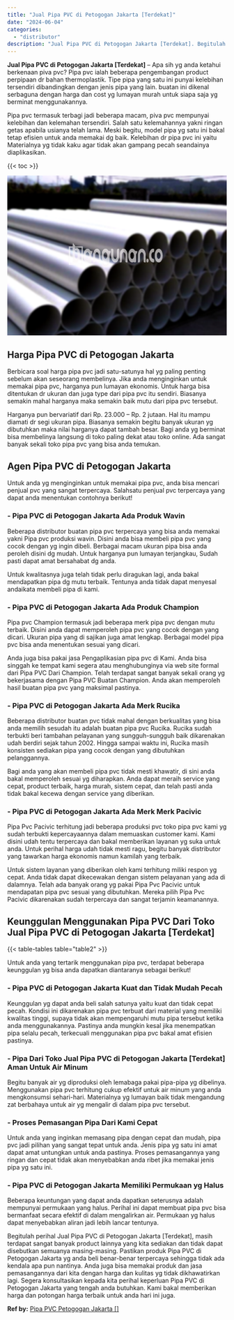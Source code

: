 ```yaml
---
title: "Jual Pipa PVC di Petogogan Jakarta [Terdekat]"
date: "2024-06-04"
categories: 
  - "distributor"
description: "Jual Pipa PVC di Petogogan Jakarta [Terdekat]. Begitulah perihal Jual Pipa PVC di Petogogan Jakarta [Terdekat], masih terdapat sangat banyak product lainny..."
---
```


**Jual Pipa PVC di Petogogan Jakarta \[Terdekat\]** – Apa sih yg anda ketahui berkenaan piva pvc? Pipa pvc ialah beberapa pengembangan product perpipaan dr bahan thermoplastik. Tipe pipa yang satu ini punyai kelebihan tersendiri dibandingkan dengan jenis pipa yang lain. buatan ini dikenal serbaguna dengan harga dan cost yg lumayan murah untuk siapa saja yg berminat menggunakannya.

Pipa pvc termasuk terbagi jadi beberapa macam, piva pvc mempunyai kelebihan dan kelemahan tersendiri. Salah satu kelemahannya yakni ringan getas apabila usianya telah lama. Meski begitu, model pipa yg satu ini bakal tetap efisien untuk anda memakai dg baik. Kelebihan dr pipa pvc ini yaitu Materialnya yg tidak kaku agar tidak akan gampang pecah seandainya diaplikasikan.

{{< toc >}}

![Jual Pipa PVC di Petogogan Jakarta [Terdekat]](/images/jaul-pipa-pvc-06.png)

## Harga Pipa PVC di Petogogan Jakarta

Berbicara soal harga pipa pvc jadi satu-satunya hal yg paling penting sebelum akan seseorang membelinya. Jika anda menginginkan untuk memakai pipa pvc, harganya pun lumayan ekonomis. Untuk harga bisa ditentukan dr ukuran dan juga type dari pipa pvc itu sendiri. Biasanya semakin mahal harganya maka semakin baik mutu dari pipa pvc tersebut.

Harganya pun bervariatif dari Rp. 23.000 – Rp. 2 jutaan. Hal itu mampu diamati dr segi ukuran pipa. Biasanya semakin begitu banyak ukuran yg dibutuhkan maka nilai harganya dapat tambah besar. Bagi anda yg berminat bisa membelinya langsung di toko paling dekat atau toko online. Ada sangat banyak sekali toko pipa pvc yang bisa anda temukan.

## Agen Pipa PVC di Petogogan Jakarta

Untuk anda yg menginginkan untuk memakai pipa pvc, anda bisa mencari penjual pvc yang sangat terpercaya. Salahsatu penjual pvc terpercaya yang dapat anda menentukan contohnya berikut!

### \- Pipa PVC di Petogogan Jakarta Ada Produk Wavin

Beberapa distributor buatan pipa pvc terpercaya yang bisa anda memakai yakni Pipa pvc produksi wavin. Disini anda bisa membeli pipa pvc yang cocok dengan yg ingin dibeli. Berbagai macam ukuran pipa bisa anda peroleh disini dg mudah. Untuk harganya pun lumayan terjangkau, Sudah pasti dapat amat bersahabat dg anda.

Untuk kwalitasnya juga telah tidak perlu diragukan lagi, anda bakal mendapatkan pipa dg mutu terbaik. Tentunya anda tidak dapat menyesal andaikata membeli pipa di kami.

### \- Pipa PVC di Petogogan Jakarta Ada Produk Champion

Pipa pvc Champion termasuk jadi beberapa merk pipa pvc dengan mutu terbaik. Disini anda dapat memperoleh pipa pvc yang cocok dengan yang dicari. Ukuran pipa yang di sajikan juga amat lengkap. Berbagai model pipa pvc bisa anda menentukan sesuai yang dicari.

Anda juga bisa pakai jasa Pengaplikasian pipa pvc di Kami. Anda bisa singgah ke tempat kami segera atau menghubunginya via web site formal dari Pipa PVC Dari Champion. Telah terdapat sangat banyak sekali orang yg bekerjasama dengan Pipa PVC Buatan Champion. Anda akan memperoleh hasil buatan pipa pvc yang maksimal pastinya.

### \- Pipa PVC di Petogogan Jakarta Ada Merk Rucika

Beberapa distributor buatan pvc tidak mahal dengan berkualitas yang bisa anda memilih sesudah itu adalah buatan pipa pvc Rucika. Rucika sudah terbukti beri tambahan pelayanan yang sungguh-sungguh baik dikarenakan udah berdiri sejak tahun 2002. Hingga sampai waktu ini, Rucika masih konsisten sediakan pipa yang cocok dengan yang dibutuhkan pelanggannya.

Bagi anda yang akan membeli pipa pvc tidak mesti khawatir, di sini anda bakal memperoleh sesuai yg diharapkan. Anda dapat meraih service yang cepat, product terbaik, harga murah, sistem cepat, dan telah pasti anda tidak bakal kecewa dengan service yang diberikan.

### \- Pipa PVC di Petogogan Jakarta Ada Merk Merk Pacivic

Pipa Pvc Pacivic terhitung jadi beberapa produksi pvc toko pipa pvc kami yg sudah terbukti kepercayaannya dalam memuaskan customer kami. Kami disini udah tentu terpercaya dan bakal memberikan layanan yg suka untuk anda. Untuk perihal harga udah tidak mesti ragu, begitu banyak distributor yang tawarkan harga ekonomis namun kamilah yang terbaik.

Untuk sistem layanan yang diberikan oleh kami terhitung miliki respon yg cepat. Anda tidak dapat dikecewakan dengan sistem pelayanan yang ada di dalamnya. Telah ada banyak orang yg pakai Pipa Pvc Pacivic untuk mendapatan pipa pvc sesuai yang dibutuhkan. Mereka pilih Pipa Pvc Pacivic dikarenakan sudah terpercaya dan sangat terjamin keamanannya.

## Keunggulan Menggunakan Pipa PVC Dari Toko Jual Pipa PVC di Petogogan Jakarta \[Terdekat\]

{{< table-tables table="table2" >}}

Untuk anda yang tertarik menggunakan pipa pvc, terdapat beberapa keunggulan yg bisa anda dapatkan diantaranya sebagai berikut!

### \- Pipa PVC di Petogogan Jakarta Kuat dan Tidak Mudah Pecah

Keunggulan yg dapat anda beli salah satunya yaitu kuat dan tidak cepat pecah. Kondisi ini dikarenakan pipa pvc terbuat dari material yang memiliki kwalitas tinggi, supaya tidak akan mempengaruhi mutu pipa tersebut ketika anda menggunakannya. Pastinya anda mungkin kesal jika menempatkan pipa selalu pecah, terkecuali menggunakan pipa pvc bakal amat efisien pastinya.

### \- Pipa Dari Toko Jual Pipa PVC di Petogogan Jakarta \[Terdekat\] Aman Untuk Air Minum

Begitu banyak air yg diproduksi oleh lemabaga pakai pipa-pipa yg dibelinya. Menggunakan pipa pvc terhitung cukup efektif untuk air minum yang anda mengkonsumsi sehari-hari. Materialnya yg lumayan baik tidak mengandung zat berbahaya untuk air yg mengalir di dalam pipa pvc tersebut.

### \- Proses Pemasangan Pipa Dari Kami Cepat

Untuk anda yang inginkan memasang pipa dengan cepat dan mudah, pipa pvc jadi pilihan yang sangat tepat untuk anda. Jenis pipa yg satu ini amat dapat amat untungkan untuk anda pastinya. Proses pemasangannya yang ringan dan cepat tidak akan menyebabkan anda ribet jika memakai jenis pipa yg satu ini.

### \- Pipa PVC di Petogogan Jakarta Memiliki Permukaan yg Halus

Beberapa keuntungan yang dapat anda dapatkan seterusnya adalah mempunyai permukaan yang halus. Perihal ini dapat membuat pipa pvc bisa bermanfaat secara efektif di dalam mengalirkan air. Permukaan yg halus dapat menyebabkan aliran jadi lebih lancar tentunya.

Begitulah perihal Jual Pipa PVC di Petogogan Jakarta \[Terdekat\], masih terdapat sangat banyak product lainnya yang kita sediakan dan tidak dapat disebutkan semuanya masing-masing. Pastikan produk Pipa PVC di Petogogan Jakarta yg anda beli benar-benar terpercaya sehingga tidak ada kendala apa pun nantinya. Anda juga bisa memakai produk dan jasa pemasangannya dari kita dengan harga dan kulitas yg tidak dikhawatirkan lagi. Segera konsultasikan kepada kita perihal keperluan Pipa PVC di Petogogan Jakarta yang tengah anda butuhkan. Kami bakal memberikan harga dan potongan harga terbaik untuk anda hari ini juga.

**Ref by:** [Pipa PVC Petogogan Jakarta []](https://id.wikipedia.org/wiki/Pipa)
